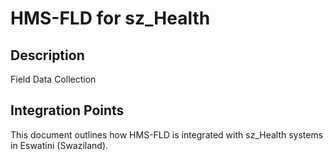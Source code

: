 # HMS-FLD for sz_Health

## Description

Field Data Collection

## Integration Points

This document outlines how HMS-FLD is integrated with sz_Health systems in Eswatini (Swaziland).
